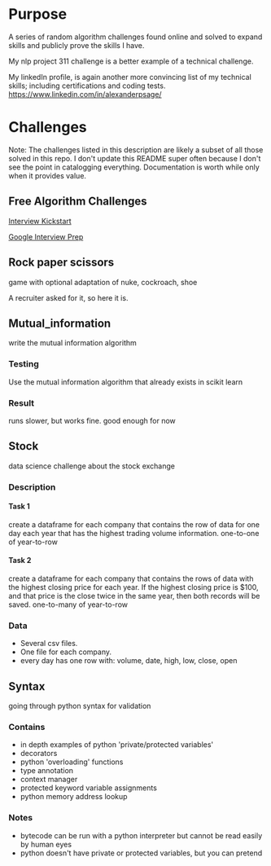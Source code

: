 # Purpose
A series of random algorithm challenges found online and solved to expand skills and publicly prove the skills I have. 

My nlp project 311 challenge is a better example of a technical challenge. 

My linkedIn profile, is again another more convincing list of my technical skills; including certifications and coding tests.
	https://www.linkedin.com/in/alexanderpsage/

# Challenges

Note: The challenges listed in this description are likely a subset of all those solved in this repo. I don't update this README super often because I don't see the point in catalogging everything. Documentation is worth while only when it provides value.  

## Free Algorithm Challenges

[Interview Kickstart](https://www.interviewkickstart.com/problems)

[Google Interview Prep](https://techdevguide.withgoogle.com/resources/topics/interview-prep/?no-filter=true#!)

## Rock paper scissors 
game with optional adaptation of nuke, cockroach, shoe

A recruiter asked for it, so here it is. 

## Mutual_information
write the mutual information algorithm

### Testing
Use the mutual information algorithm that already exists in scikit learn

### Result
runs slower, but works fine. good enough for now

## Stock
data science challenge about the stock exchange

### Description

#### Task 1
create a dataframe for each company that contains the row of data for one day each year that has the highest trading volume information.
one-to-one of year-to-row

#### Task 2
create a dataframe for each company that contains the rows of data with the highest closing price for each year. If the highest closing price is $100, and that price is the close twice in the same year, then both records will be saved. 
one-to-many of year-to-row

### Data
* Several csv files.
* One file for each company.
* every day has one row with: volume, date, high, low, close, open

## Syntax
going through python syntax for validation

### Contains
* in depth examples of python 'private/protected variables'
* decorators
* python 'overloading' functions
* type annotation
* context manager
* protected keyword variable assignments
* python memory address lookup
### Notes
* bytecode can be run with a python interpreter but cannot be read easily by human eyes
* python doesn't have private or protected variables, but you can pretend
